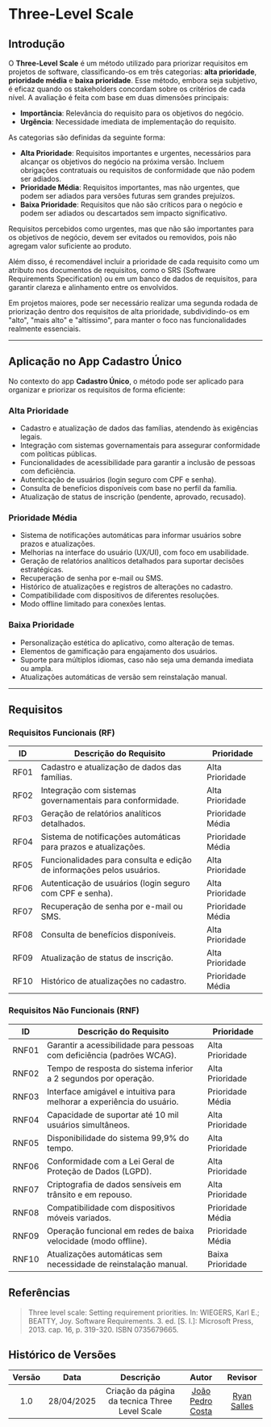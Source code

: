# Three-Level Scale
## Introdução

O **Three-Level Scale** é um método utilizado para priorizar requisitos em projetos de software, classificando-os em três categorias: **alta prioridade**, **prioridade média** e **baixa prioridade**. Esse método, embora seja subjetivo, é eficaz quando os stakeholders concordam sobre os critérios de cada nível. A avaliação é feita com base em duas dimensões principais:

- **Importância**: Relevância do requisito para os objetivos do negócio.
- **Urgência**: Necessidade imediata de implementação do requisito.

As categorias são definidas da seguinte forma:

- **Alta Prioridade**: Requisitos importantes e urgentes, necessários para alcançar os objetivos do negócio na próxima versão. Incluem obrigações contratuais ou requisitos de conformidade que não podem ser adiados.
- **Prioridade Média**: Requisitos importantes, mas não urgentes, que podem ser adiados para versões futuras sem grandes prejuízos.
- **Baixa Prioridade**: Requisitos que não são críticos para o negócio e podem ser adiados ou descartados sem impacto significativo.

Requisitos percebidos como urgentes, mas que não são importantes para os objetivos de negócio, devem ser evitados ou removidos, pois não agregam valor suficiente ao produto.

Além disso, é recomendável incluir a prioridade de cada requisito como um atributo nos documentos de requisitos, como o SRS (Software Requirements Specification) ou em um banco de dados de requisitos, para garantir clareza e alinhamento entre os envolvidos.

Em projetos maiores, pode ser necessário realizar uma segunda rodada de priorização dentro dos requisitos de alta prioridade, subdividindo-os em "alto", "mais alto" e "altíssimo", para manter o foco nas funcionalidades realmente essenciais.

---

## Aplicação no App Cadastro Único

No contexto do app **Cadastro Único**, o método pode ser aplicado para organizar e priorizar os requisitos de forma eficiente:

### Alta Prioridade
- Cadastro e atualização de dados das famílias, atendendo às exigências legais.
- Integração com sistemas governamentais para assegurar conformidade com políticas públicas.
- Funcionalidades de acessibilidade para garantir a inclusão de pessoas com deficiência.
- Autenticação de usuários (login seguro com CPF e senha).
- Consulta de benefícios disponíveis com base no perfil da família.
- Atualização de status de inscrição (pendente, aprovado, recusado).

### Prioridade Média
- Sistema de notificações automáticas para informar usuários sobre prazos e atualizações.
- Melhorias na interface do usuário (UX/UI), com foco em usabilidade.
- Geração de relatórios analíticos detalhados para suportar decisões estratégicas.
- Recuperação de senha por e-mail ou SMS.
- Histórico de atualizações e registros de alterações no cadastro.
- Compatibilidade com dispositivos de diferentes resoluções.
- Modo offline limitado para conexões lentas.

### Baixa Prioridade
- Personalização estética do aplicativo, como alteração de temas.
- Elementos de gamificação para engajamento dos usuários.
- Suporte para múltiplos idiomas, caso não seja uma demanda imediata ou ampla.
- Atualizações automáticas de versão sem reinstalação manual.

---

## Requisitos

### Requisitos Funcionais (RF)

| **ID**  | **Descrição do Requisito**                                   | **Prioridade**      |
|---------|-------------------------------------------------------------|---------------------|
| RF01   | Cadastro e atualização de dados das famílias.               | Alta Prioridade     |
| RF02   | Integração com sistemas governamentais para conformidade.   | Alta Prioridade     |
| RF03   | Geração de relatórios analíticos detalhados.                | Prioridade Média    |
| RF04   | Sistema de notificações automáticas para prazos e atualizações. | Prioridade Média    |
| RF05   | Funcionalidades para consulta e edição de informações pelos usuários. | Alta Prioridade     |
| RF06   | Autenticação de usuários (login seguro com CPF e senha).       | Alta Prioridade     |
| RF07   | Recuperação de senha por e-mail ou SMS.                        | Prioridade Média    |
| RF08   | Consulta de benefícios disponíveis.                            | Alta Prioridade     |
| RF09   | Atualização de status de inscrição.                            | Alta Prioridade     |
| RF10   | Histórico de atualizações no cadastro.                            | Prioridade Média    |


### Requisitos Não Funcionais (RNF)

| **ID**  | **Descrição do Requisito**                                   | **Prioridade**      |
|---------|-------------------------------------------------------------|---------------------|
| RNF01  | Garantir a acessibilidade para pessoas com deficiência (padrões WCAG). | Alta Prioridade     |
| RNF02  | Tempo de resposta do sistema inferior a 2 segundos por operação. | Alta Prioridade     |
| RNF03  | Interface amigável e intuitiva para melhorar a experiência do usuário. | Prioridade Média    |
| RNF04  | Capacidade de suportar até 10 mil usuários simultâneos.      | Alta Prioridade     |
| RNF05  | Disponibilidade do sistema 99,9% do tempo.                  | Alta Prioridade     |
| RNF06  | Conformidade com a Lei Geral de Proteção de Dados (LGPD).       | Alta Prioridade     |
| RNF07  | Criptografia de dados sensíveis em trânsito e em repouso.       | Alta Prioridade     |
| RNF08  | Compatibilidade com dispositivos móveis variados.              | Prioridade Média    |
| RNF09  | Operação funcional em redes de baixa velocidade (modo offline). | Prioridade Média    |
| RNF10  | Atualizações automáticas sem necessidade de reinstalação manual. | Baixa Prioridade    |

## Referências

> Three level scale: Setting requirement priorities. In: WIEGERS, Karl E.; BEATTY, Joy. Software Requirements. 3. ed. [S. l.]: Microsoft Press, 2013. cap. 16, p. 319-320. ISBN 0735679665.

## Histórico de Versões

| Versão | Data | Descrição  | Autor        | Revisor |
| :-----: | :----: | :----------: | :------------: | :--------: |
| 1.0    | 28/04/2025 | Criação da página da tecnica Three Level Scale| [João Pedro Costa](https://github.com/johnaopedro)                   | [Ryan Salles](https://github.com/RA-Salles) |